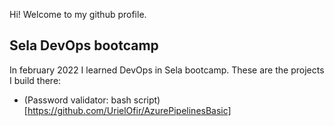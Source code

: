 Hi! Welcome to my github profile.

## Sela DevOps bootcamp  
In february 2022 I learned DevOps in Sela bootcamp.
These are the projects I build there:
- (Password validator: bash script)[https://github.com/UrielOfir/AzurePipelinesBasic]
